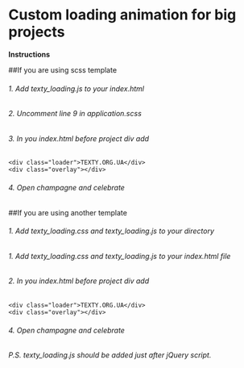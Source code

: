 # Custom loading animation for big projects
**Instructions**

##If you are using scss template 
###### 1. Add texty_loading.js to your index.html
###### 2. Uncomment line 9 in application.scss
###### 3. In you index.html before project div add 
```
<div class="loader">TEXTY.ORG.UA</div>
<div class="overlay"></div>
``` 
###### 4. Open champagne and celebrate


##If you are using another template 
###### 1. Add texty_loading.css and texty_loading.js to your directory 
###### 1. Add texty_loading.css and texty_loading.js to your index.html file
###### 2. In you index.html before project div add 
```
<div class="loader">TEXTY.ORG.UA</div>
<div class="overlay"></div>
```
###### 4. Open champagne and celebrate

*P.S. texty_loading.js should be added just after jQuery script.*
